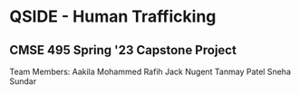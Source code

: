 # QSIDE - Human Trafficking

## CMSE 495 Spring '23 Capstone Project

Team Members:
Aakila Mohammed Rafih
Jack Nugent
Tanmay Patel
Sneha Sundar
